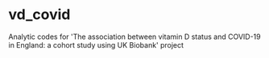# vd_covid
Analytic codes for 'The association between vitamin D status and COVID-19 in England: a  cohort study using UK Biobank' project

